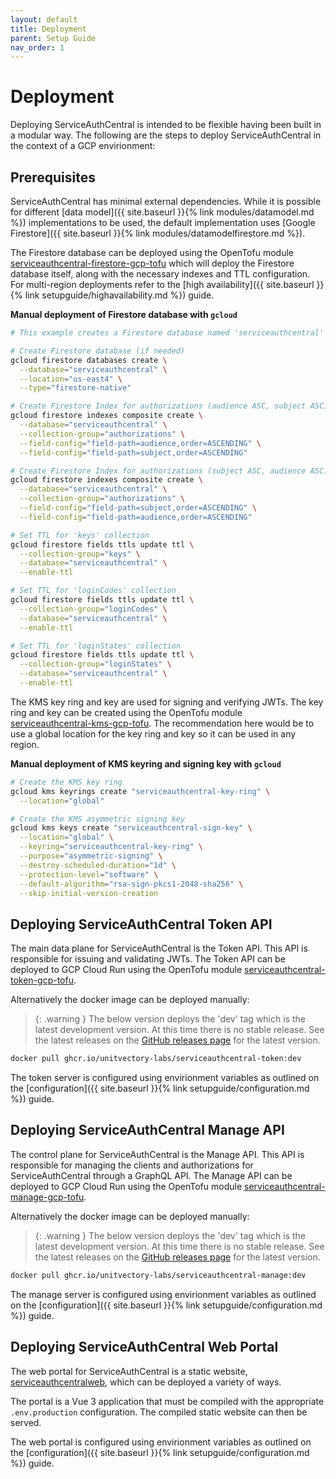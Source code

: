 ```yaml
---
layout: default
title: Deployment
parent: Setup Guide
nav_order: 1
---
```


# Deployment

Deploying ServiceAuthCentral is intended to be flexible having been built in a modular way. The following are the steps to deploy ServiceAuthCentral in the context of a GCP envirionment:

## Prerequisites

ServiceAuthCentral has minimal external dependencies.  While it is possible for different [data model]({{ site.baseurl }}{% link modules/datamodel.md %}) implementations to be used, the default implementation uses [Google Firestore]({{ site.baseurl }}{% link modules/datamodelfirestore.md %}).

The Firestore database can be deployed using the OpenTofu module [serviceauthcentral-firestore-gcp-tofu](https://github.com/UnitVectorY-Labs/serviceauthcentral-firestore-gcp-tofu) which will deploy the Firestore database itself, along with the necessary indexes and TTL configuration.  For multi-region deployments refer to the  [high availability]({{ site.baseurl }}{% link setupguide/highavailability.md %}) guide.

**Manual deployment of Firestore database with `gcloud`**

```bash
# This example creates a Firestore database named 'serviceauthcentral' in the us-east4 region

# Create Firestore database (if needed)
gcloud firestore databases create \
  --database="serviceauthcentral" \
  --location="us-east4" \
  --type="firestore-native"

# Create Firestore Index for authorizations (audience ASC, subject ASC)
gcloud firestore indexes composite create \
  --database="serviceauthcentral" \
  --collection-group="authorizations" \
  --field-config="field-path=audience,order=ASCENDING" \
  --field-config="field-path=subject,order=ASCENDING"

# Create Firestore Index for authorizations (subject ASC, audience ASC)
gcloud firestore indexes composite create \
  --database="serviceauthcentral" \
  --collection-group="authorizations" \
  --field-config="field-path=subject,order=ASCENDING" \
  --field-config="field-path=audience,order=ASCENDING"

# Set TTL for 'keys' collection
gcloud firestore fields ttls update ttl \
  --collection-group="keys" \
  --database="serviceauthcentral" \
  --enable-ttl

# Set TTL for 'loginCodes' collection
gcloud firestore fields ttls update ttl \
  --collection-group="loginCodes" \
  --database="serviceauthcentral" \
  --enable-ttl

# Set TTL for 'loginStates' collection
gcloud firestore fields ttls update ttl \
  --collection-group="loginStates" \
  --database="serviceauthcentral" \
  --enable-ttl
```

The KMS key ring and key are used for signing and verifying JWTs.  The key ring and key can be created using the OpenTofu module [serviceauthcentral-kms-gcp-tofu](https://github.com/UnitVectorY-Labs/serviceauthcentral-kms-gcp-tofu). The recommendation here would be to use a global location for the key ring and key so it can be used in any region. 

**Manual deployment of KMS keyring and signing key with `gcloud`**

```bash
# Create the KMS key ring
gcloud kms keyrings create "serviceauthcentral-key-ring" \
  --location="global"

# Create the KMS asymmetric signing key
gcloud kms keys create "serviceauthcentral-sign-key" \
  --location="global" \
  --keyring="serviceauthcentral-key-ring" \
  --purpose="asymmetric-signing" \
  --destroy-scheduled-duration="1d" \
  --protection-level="software" \
  --default-algorithm="rsa-sign-pkcs1-2048-sha256" \
  --skip-initial-version-creation
```

## Deploying ServiceAuthCentral Token API

The main data plane for ServiceAuthCentral is the Token API.  This API is responsible for issuing and validating JWTs.  The Token API can be deployed to GCP Cloud Run using the OpenTofu module [serviceauthcentral-token-gcp-tofu](https://github.com/UnitVectorY-Labs/serviceauthcentral-token-gcp-tofu).

Alternatively the docker image can be deployed manually:

> {: .warning }
> The below version deploys the 'dev' tag which is the latest development version. At this time there is no stable release.  See the latest releases on the [GitHub releases page](https://github.com/UnitVectorY-Labs/ServiceAuthCentral/pkgs/container/serviceauthcentral-token) for the latest version.

```bash
docker pull ghcr.io/unitvectory-labs/serviceauthcentral-token:dev
```

The token server is configured using envirionment variables as outlined on the [configuration]({{ site.baseurl }}{% link setupguide/configuration.md %}) guide.

## Deploying ServiceAuthCentral Manage API

The control plane for ServiceAuthCentral is the Manage API.  This API is responsible for managing the clients and authorizations for ServiceAuthCentral through a GraphQL API.  The Manage API can be deployed to GCP Cloud Run using the OpenTofu module [serviceauthcentral-manage-gcp-tofu](https://github.com/UnitVectorY-Labs/serviceauthcentral-manage-gcp-tofu).

Alternatively the docker image can be deployed manually:

> {: .warning }
> The below version deploys the 'dev' tag which is the latest development version. At this time there is no stable release.  See the latest releases on the [GitHub releases page](https://github.com/UnitVectorY-Labs/ServiceAuthCentral/pkgs/container/serviceauthcentral-manage) for the latest version.

```bash
docker pull ghcr.io/unitvectory-labs/serviceauthcentral-manage:dev
```

The manage server is configured using envirionment variables as outlined on the [configuration]({{ site.baseurl }}{% link setupguide/configuration.md %}) guide.

## Deploying ServiceAuthCentral Web Portal

The web portal for ServiceAuthCentral is a static website, [serviceauthcentralweb](https://github.com/UnitVectorY-Labs/serviceauthcentralweb), which can be deployed a variety of ways.

The portal is a Vue 3 application that must be compiled with the appropriate `.env.production` configuration. The compiled static website can then be served.

The web portal is configured using envirionment variables as outlined on the [configuration]({{ site.baseurl }}{% link setupguide/configuration.md %}) guide.
